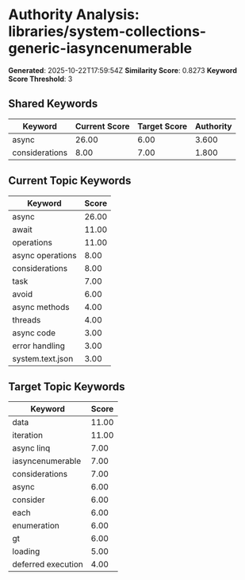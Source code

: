 # Authority Analysis: libraries/system-collections-generic-iasyncenumerable

**Generated**: 2025-10-22T17:59:54Z
**Similarity Score**: 0.8273
**Keyword Score Threshold**: 3

## Shared Keywords

| Keyword | Current Score | Target Score | Authority |
|---------|---------------|--------------|-----------|
| async | 26.00 | 6.00 | 3.600 |
| considerations | 8.00 | 7.00 | 1.800 |

## Current Topic Keywords

| Keyword | Score |
|---------|-------|
| async | 26.00 |
| await | 11.00 |
| operations | 11.00 |
| async operations | 8.00 |
| considerations | 8.00 |
| task | 7.00 |
| avoid | 6.00 |
| async methods | 4.00 |
| threads | 4.00 |
| async code | 3.00 |
| error handling | 3.00 |
| system.text.json | 3.00 |

## Target Topic Keywords

| Keyword | Score |
|---------|-------|
| data | 11.00 |
| iteration | 11.00 |
| async linq | 7.00 |
| iasyncenumerable | 7.00 |
| considerations | 7.00 |
| async | 6.00 |
| consider | 6.00 |
| each | 6.00 |
| enumeration | 6.00 |
| gt | 6.00 |
| loading | 5.00 |
| deferred execution | 4.00 |

